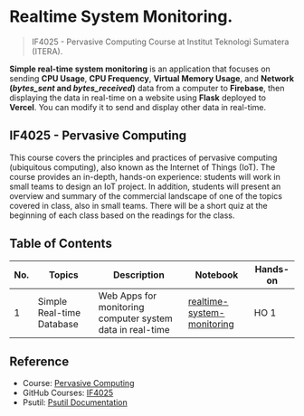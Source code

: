 # Realtime System Monitoring.

> IF4025 - Pervasive Computing Course at Institut Teknologi Sumatera (ITERA).

**Simple real-time system monitoring** is an application that focuses on sending **CPU Usage**, **CPU Frequency**, **Virtual Memory Usage**, and **Network (*bytes_sent* and *bytes_received*)** data from a computer to **Firebase**, then displaying the data in real-time on a website using **Flask** deployed to **Vercel**. You can modify it to send and display other data in real-time.

## IF4025 - Pervasive Computing

This course covers the principles and practices of pervasive computing (ubiquitous computing), also known as the Internet of Things (IoT). The course provides an in-depth, hands-on experience: students will work in small teams to design an IoT project. In addition, students will present an overview and summary of the commercial landscape of one of the topics covered in class, also in small teams. There will be a short quiz at the beginning of each class based on the readings for the class.

## Table of Contents
| No. | Topics                    | Description                                               | Notebook                                                                              | Hands-on |
| --- | ------------------------- | --------------------------------------------------------- | ------------------------------------------------------------------------------------- | -------- |
| 1   | Simple Real-time Database | Web Apps for monitoring computer system data in real-time | [realtime-system-monitoring](https://github.com/handayogi/realtime-system-monitoring) | HO 1     |

## Reference
- Course: [Pervasive Computing](https://mctm.web.id/course/if4025)
- GitHub Courses: [IF4025](https://github.com/informatika-itera/if4025-handson/tree/main/1_simple-realtime-database)
- Psutil: [Psutil Documentation](https://psutil.readthedocs.io/en/latest/)
